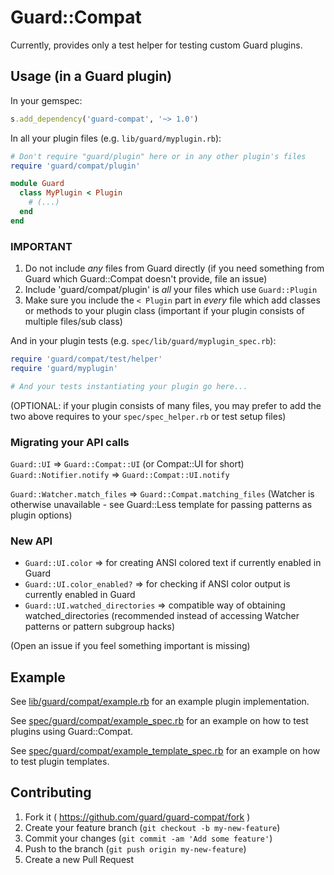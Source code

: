 # Guard::Compat

Currently, provides only a test helper for testing custom Guard plugins.

## Usage (in a Guard plugin)

In your gemspec:

```ruby
s.add_dependency('guard-compat', '~> 1.0')
```

In all your plugin files (e.g. `lib/guard/myplugin.rb`):

```ruby
# Don't require "guard/plugin" here or in any other plugin's files
require 'guard/compat/plugin'

module Guard
  class MyPlugin < Plugin
    # (...)
  end
end

```


### IMPORTANT

1. Do not include *any* files from Guard directly (if you need something from Guard which Guard::Compat doesn't provide, file an issue)
2. Include 'guard/compat/plugin' is *all* your files which use `Guard::Plugin`
3. Make sure you include the `< Plugin` part in *every* file which add classes or methods to your plugin class (important if your plugin consists of multiple files/sub class)


And in your plugin tests (e.g. `spec/lib/guard/myplugin_spec.rb`):

```ruby
require 'guard/compat/test/helper'
require 'guard/myplugin'

# And your tests instantiating your plugin go here...
```

(OPTIONAL: if your plugin consists of many files, you may prefer to add the two above requires to your `spec/spec_helper.rb` or test setup files)

### Migrating your API calls

`Guard::UI` => `Guard::Compat::UI` (or Compat::UI for short)
`Guard::Notifier.notify` => `Guard::Compat::UI.notify`

`Guard::Watcher.match_files` => `Guard::Compat.matching_files` (Watcher is otherwise unavailable - see Guard::Less template for passing patterns as plugin options)

### New API

* `Guard::UI.color` => for creating ANSI colored text if currently enabled in Guard
* `Guard::UI.color_enabled?` => for checking if ANSI color output is currently enabled in Guard
* `Guard::UI.watched_directories` => compatible way of obtaining watched_directories (recommended instead of accessing Watcher patterns or pattern subgroup hacks)

(Open an issue if you feel something important is missing)


## Example

See [lib/guard/compat/example.rb](https://github.com/guard/guard-compat/blob/master/lib/guard/compat/example.rb ) for an example plugin implementation.

See [spec/guard/compat/example_spec.rb](https://github.com/guard/guard-compat/blob/master/spec/guard/compat/example_spec.rb) for an example on how to test plugins using Guard::Compat.

See [spec/guard/compat/example_template_spec.rb](https://github.com/guard/guard-compat/blob/master/spec/guard/compat/example_template_spec.rb) for an example on how to test plugin templates.

## Contributing

1. Fork it ( https://github.com/guard/guard-compat/fork )
2. Create your feature branch (`git checkout -b my-new-feature`)
3. Commit your changes (`git commit -am 'Add some feature'`)
4. Push to the branch (`git push origin my-new-feature`)
5. Create a new Pull Request
